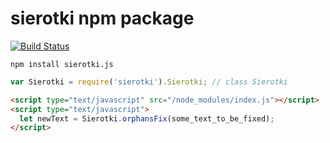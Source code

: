 # sierotki npm package

[![Build Status](https://travis-ci.org/M1nified/Sierotki.js.svg?branch=master)](https://travis-ci.org/M1nified/Sierotki.js)

```shell
npm install sierotki.js
```

```javascript
var Sierotki = require('sierotki').Sierotki; // class Sierotki
```

```html
<script type="text/javascript" src="/node_modules/index.js"></script>
<script type="text/javascript">
  let newText = Sierotki.orphansFix(some_text_to_be_fixed);
</script>
```
